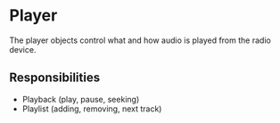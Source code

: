 # Player

The player objects control what and how audio is played from the radio device.

## Responsibilities

* Playback (play, pause, seeking)
* Playlist (adding, removing, next track)
